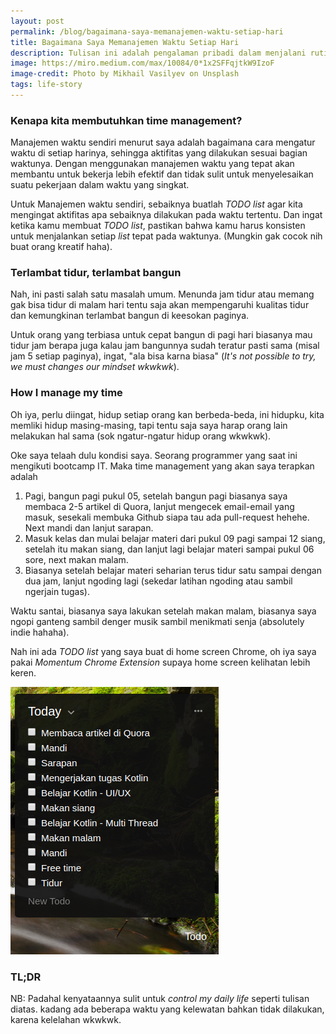 ```yaml
---
layout: post
permalink: /blog/bagaimana-saya-memanajemen-waktu-setiap-hari
title: Bagaimana Saya Memanajemen Waktu Setiap Hari
description: Tulisan ini adalah pengalaman pribadi dalam menjalani rutinitas
image: https://miro.medium.com/max/10084/0*1x2SFFqjtkW9IzoF
image-credit: Photo by Mikhail Vasilyev on Unsplash
tags: life-story
---
```


### Kenapa kita membutuhkan time management?

Manajemen waktu sendiri menurut saya adalah bagaimana cara mengatur waktu di setiap harinya, sehingga aktifitas yang dilakukan sesuai bagian waktunya. Dengan menggunakan manajemen waktu yang tepat akan membantu untuk bekerja lebih efektif dan tidak sulit untuk menyelesaikan suatu pekerjaan dalam waktu yang singkat.

Untuk Manajemen waktu sendiri, sebaiknya buatlah *TODO list* agar kita mengingat aktifitas apa sebaiknya dilakukan pada waktu tertentu. Dan ingat ketika kamu membuat *TODO list*, pastikan bahwa kamu harus konsisten untuk menjalankan setiap *list* tepat pada waktunya. (Mungkin gak cocok nih buat orang kreatif haha).

### Terlambat tidur, terlambat bangun

Nah, ini pasti salah satu masalah umum. Menunda jam tidur atau memang gak bisa tidur di malam hari tentu saja akan mempengaruhi kualitas tidur dan kemungkinan terlambat bangun di keesokan paginya.

Untuk orang yang terbiasa untuk cepat bangun di pagi hari biasanya mau tidur jam berapa juga kalau jam bangunnya sudah teratur pasti sama (misal jam 5 setiap paginya), ingat, "ala bisa karna biasa" (*It's not possible to try, we must changes our mindset wkwkwk*).

### How I manage my time

Oh iya, perlu diingat, hidup setiap orang kan berbeda-beda, ini hidupku, kita memliki hidup masing-masing, tapi tentu saja saya harap orang lain melakukan hal sama (sok ngatur-ngatur hidup orang wkwkwk).

Oke saya telaah dulu kondisi saya. Seorang programmer yang saat ini mengikuti bootcamp IT. Maka time management yang akan saya terapkan adalah

1. Pagi, bangun pagi pukul 05, setelah bangun pagi biasanya saya membaca 2-5 artikel di Quora, lanjut mengecek email-email yang masuk, sesekali membuka Github siapa tau ada pull-request hehehe. Next mandi dan lanjut sarapan.
2. Masuk kelas dan mulai belajar materi dari pukul 09 pagi sampai 12 siang, setelah itu makan siang, dan lanjut lagi belajar materi sampai pukul 06 sore, next makan malam.
3. Biasanya setelah belajar materi seharian terus tidur satu sampai dengan dua jam, lanjut ngoding lagi (sekedar latihan ngoding atau sambil ngerjain tugas).

Waktu santai, biasanya saya lakukan setelah makan malam, biasanya saya ngopi ganteng sambil denger musik sambil menikmati senja (absolutely indie hahaha).

Nah ini ada *TODO list* yang saya buat di home screen Chrome, oh iya saya pakai *Momentum Chrome Extension* supaya home screen kelihatan lebih keren.

![TODO List](/media/2019-01-22/1-todo-list.png)

### TL;DR

NB: Padahal kenyataannya sulit untuk *control my daily life* seperti tulisan diatas. kadang ada beberapa waktu yang kelewatan bahkan tidak dilakukan, karena kelelahan wkwkwk.
